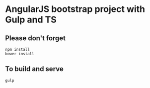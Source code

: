 # AngularJS bootstrap project with Gulp and TS

## Please don't forget

```
npm install
bower install
```


##  To build and serve
```
gulp
```